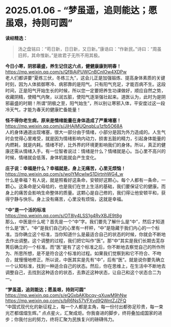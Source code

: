 2025.01.06 - “梦虽遥，追则能达；愿虽艰，持则可圆”  
========

**读经精选：**  

> 汤之盘铭曰：“苟日新，日日新，又日新。”康诰曰：“作新民。”诗曰：“周虽旧邦，其命惟新。”是故君子无所不用其极。

**今日小寒，阴邪最盛，养生记住这六点，健健康康到明春！**  
https://mp.weixin.qq.com/s/Qf8iAiPUWCnBCnIOw4XDPw  
老人们都讲要“夏练三伏，冬练三九”，这会儿正是加强锻炼、提高身体素质的关键时刻，因为人体抵御寒冷、病邪靠的是阳气。只有阳气充足，才能百病不生。这段时间，正是阳气开始生长的时候，所以您一定要把养生功课做好，顺应自然之势，收藏阴精，使精气内聚，以润五脏，使阳气逐渐强壮起来。道医认为，此时为是阴邪最盛的时期！所谓“阴极之至，阳气始生”，所以别让寒邪入体，平安度过这一段冷天气，才能为春天的健康贮备能量！

**怪不得你老生病，原来是情绪能量在身体造成了严重堵塞！**  
https://mp.weixin.qq.com/s/JiHAjMUQnqbLu1zfb5O68A  
人的身体通道出现堵塞，很大一部分由于情绪，小部分是因为外力造成的。人生气时会觉得心里难受，就是因为情绪影响内动力，损害五脏的精力，引起身体能量的内燃耗，就是内耗。情绪不好，比外界的环境更影响我们的身体。所以，真正的健康还需从情绪入手。有一位智者说过：情绪是什么？情绪就是心。当心里不高兴的时候，情绪就会低落，身体机能就会产生变化。

**庄子说：幸福是什么？幸福就是，身上无痛苦，心里无烦恼！**  
https://mp.weixin.qq.com/s/wolYMcwIwS1DirtnhWG4_w  
什么是幸福？有人说，就是照看好这条命，安顿好这颗心。每个人都有一条命，一颗心。这条命是父母给的，也是我们在世上生活的基础，我们要保证它的健康。而身上的痛苦会影响生命整体的质量。这颗心是自己修的，我们得让他安顿平和，获得宁静与快乐。身上没有痛苦，心里没有烦恼，这就是幸福。

**“中”是一个活的标准**  
https://mp.weixin.qq.com/s/OT8ly4LSS1g4RvXBJE9t8g  
那么，中医是什么呢？首先是一个“中”字。我们要先了解什么是“中”，然后才知道什么是“医”。“中”是我们自己的心里有一杆秤，“中”是隐藏于我们内心的一个标准。当你确立这个标准，当你知道什么是最适合自己的状态的时候，你就会不断地去作出调整。这个调整的过程，我们把它叫作“医”。那“中”其实是我们长期去芜存菁后确立的一个标准。而“医”是有了这个标准之后，你不断地去察觉自己的所作所为、所思所想，是不是符合这个标准的过程。如果我们觉察到和它不符合、不吻合，就慢慢地修正。所以说，中医其实是先有“中”，后有“医”。就是说你要先确立一个认知标准，找到一种适合自己的状态。然后，你在思维上，在生活中不断地去调整自己，去找到这种适合的状态，去靠近这种状态，让自己和这个状态合二为一。

**“梦虽遥，追则能达；愿虽艰，持则可圆”**  
https://mp.weixin.qq.com/s/eQGxbAKIbcqy-qXuwM9hNw  
https://mp.weixin.qq.com/s/bR6Ns57VFXvd9QWntZJZFQ  
“中国式现代化的新征程上，每一个人都是主角，每一份付出都弥足珍贵，每一束光芒都熠熠生辉。” 点点星火，汇聚成炬。你我奋进的脚步，终将叠加成国家的进步；你我付出的努力，终将汇聚为民族复兴的磅礴伟力。
